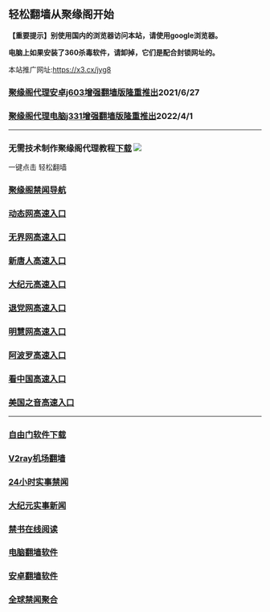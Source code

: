 ## 轻松翻墙从聚缘阁开始

**【重要提示】别使用国内的浏览器访问本站，请使用google浏览器。**

**电脑上如果安装了360杀毒软件，请卸掉，它们是配合封锁网址的。**

本站推广网址:https://x3.cx/jyg8

### [聚缘阁代理安卓j603增强翻墙版隆重推出](https://gitlab.com/juyuange/2/-/raw/master/j603.apk)2021/6/27

### [聚缘阁代理电脑j331增强翻墙版隆重推出](https://gitlab.com/j25414/jyg/-/raw/master/j331.apk)2022/4/1

***



### 无需技术制作聚缘阁代理教程[下载](https://gitlab.com/j25414/jyg/-/raw/master/jygdl.rar)  ![](http://daohang.juyuange.eu.org/j2.gif)

一键点击 轻松翻墙

### [聚缘阁禁闻导航](https://236553.zbac1.gq/aaaoo/j20e)

### [动态网高速入口](https://236553.zbac1.gq/32654/u44774p)

### [无界网高速入口](https://236553.zbac1.gq/32654/u12t)

### [新唐人高速入口](https://236553.zbac1.gq/32654/t5t)

### [大纪元高速入口](https://236553.zbac1.gq/32654/g7t)

### [退党网高速入口](https://236553.zbac1.gq/32654/d8g)

### [明慧网高速入口](https://236553.zbac1.gq/32654/e3g)

### [阿波罗高速入口](https://236553.zbac1.gq/32654/e13a)

### [看中国高速入口](https://236553.zbac1.gq/32654/e11n)

### [美国之音高速入口](https://236553.zbac1.gq/32654/e18m)

***






### [自由门软件下载](https://git.io/skyfree)

### [V2ray机场翻墙](https://github.com/bannedbook/fanqiang/wiki/V2ray%E6%9C%BA%E5%9C%BA)

### [24小时实事禁闻](https://github.com/fyvn2199/djy/blob/master/gb/n24hr.md?dfh#1)

### [大纪元实事新闻](https://github.com/fyvn2199/djy/blob/master/gb/nsc413.md?dfh#1)

### [禁书在线阅读](https://github.com/txyzum203/djy/blob/master/gb/9p.md?flntdtv#1)

### [电脑翻墙软件](https://github.com/Alvin9999/new-pac/wiki)

### [安卓翻墙软件](https://git.io/afq)

### [全球禁闻聚合](https://github.com/gfw-breaker/banned-news1/blob/master/README.md)












